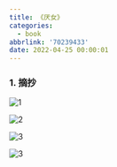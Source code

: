 ```yaml
---
title: 《厌女》
categories:
  - book
abbrlink: '70239433'
date: 2022-04-25 00:00:01
---
```


### 1.  摘抄

![1](2022-04-25厌女/1.jpg)

![2](2022-04-25厌女/2.jpg)

![3](2022-04-25厌女/3.jpg)

![3](2022-04-25厌女/4.jpg)

